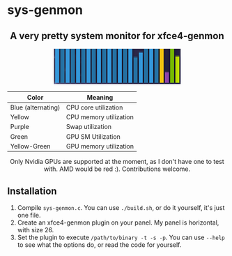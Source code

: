 # sys-genmon

<div align='center'>
  
## A very pretty system monitor for xfce4-genmon

<img src='genmon_bars.png'>

| Color              | Meaning                |
| ------------------ | ---------------------- |
| Blue (alternating) | CPU core utilization   |
| Yellow             | CPU memory utilization |
| Purple             | Swap utilization       |
| Green              | GPU SM Utilization     |
| Yellow-Green       | GPU memory utilization |

Only Nvidia GPUs are supported at the moment, as I don't have one to test with. AMD would be red :). Contributions welcome.

</div>

## Installation

1. Compile `sys-genmon.c`. You can use `./build.sh`, or do it yourself, it's just one file.
2. Create an xfce4-genmon plugin on your panel. My panel is horizontal, with size 26.
3. Set the plugin to execute `/path/to/binary -t -s -p`. You can use `--help` to see what the options do, or read the code for yourself.